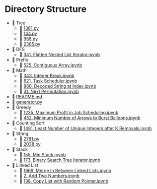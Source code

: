 # Directory Structure

- 📁 Tree
  - 📄 [1361.py](https://github.com/YuxuanZhao23/myLeetCode/blob/main/Tree/1361.py)
  - 📄 [144.py](https://github.com/YuxuanZhao23/myLeetCode/blob/main/Tree/144.py)
  - 📄 [958.py](https://github.com/YuxuanZhao23/myLeetCode/blob/main/Tree/958.py)
  - 📄 [2385.py](https://github.com/YuxuanZhao23/myLeetCode/blob/main/Tree/2385.py)
- 📁 DFS
  - 📄 [341. Flatten Nested List Iterator.ipynb](https://github.com/YuxuanZhao23/myLeetCode/blob/main/DFS/341.%20Flatten%20Nested%20List%20Iterator.ipynb)
- 📁 Prefix
  - 📄 [525. Contiguous Array.ipynb](https://github.com/YuxuanZhao23/myLeetCode/blob/main/Prefix/525.%20Contiguous%20Array.ipynb)
- 📁 Math
  - 📄 [343. Integer Break.ipynb](https://github.com/YuxuanZhao23/myLeetCode/blob/main/Math/343.%20Integer%20Break.ipynb)
  - 📄 [621. Task Scheduler.ipynb](https://github.com/YuxuanZhao23/myLeetCode/blob/main/Math/621.%20Task%20Scheduler.ipynb)
  - 📄 [880. Decoded String at Index.ipynb](https://github.com/YuxuanZhao23/myLeetCode/blob/main/Math/880.%20Decoded%20String%20at%20Index.ipynb)
  - 📄 [31. Next Permutation.ipynb](https://github.com/YuxuanZhao23/myLeetCode/blob/main/Math/31.%20Next%20Permutation.ipynb)
- 📄 [README.md](https://github.com/YuxuanZhao23/myLeetCode/blob/main/myLeetCode/README.md)
- 📄 [generator.py](https://github.com/YuxuanZhao23/myLeetCode/blob/main/myLeetCode/generator.py)
- 📁 Greedy
  - 📄 [1235. Maximum Profit in Job Scheduling.ipynb](https://github.com/YuxuanZhao23/myLeetCode/blob/main/Greedy/1235.%20Maximum%20Profit%20in%20Job%20Scheduling.ipynb)
  - 📄 [452. Minimum Number of Arrows to Burst Balloons.ipynb](https://github.com/YuxuanZhao23/myLeetCode/blob/main/Greedy/452.%20Minimum%20Number%20of%20Arrows%20to%20Burst%20Balloons.ipynb)
- 📁 Counting Sort
  - 📄 [1481. Least Number of Unique Integers after K Removals.ipynb](https://github.com/YuxuanZhao23/myLeetCode/blob/main/Counting%20Sort/1481.%20Least%20Number%20of%20Unique%20Integers%20after%20K%20Removals.ipynb)
- 📁 String
  - 📄 [2781.py](https://github.com/YuxuanZhao23/myLeetCode/blob/main/String/2781.py)
  - 📄 [2038.py](https://github.com/YuxuanZhao23/myLeetCode/blob/main/String/2038.py)
- 📁 Stack
  - 📄 [155. Min Stack.ipynb](https://github.com/YuxuanZhao23/myLeetCode/blob/main/Stack/155.%20Min%20Stack.ipynb)
  - 📄 [173. Binary Search Tree Iterator.ipynb](https://github.com/YuxuanZhao23/myLeetCode/blob/main/Stack/173.%20Binary%20Search%20Tree%20Iterator.ipynb)
- 📁 Linked List
  - 📄 [1669. Merge In Between Linked Lists.ipynb](https://github.com/YuxuanZhao23/myLeetCode/blob/main/Linked%20List/1669.%20Merge%20In%20Between%20Linked%20Lists.ipynb)
  - 📄 [2. Add Two Numbers.ipynb](https://github.com/YuxuanZhao23/myLeetCode/blob/main/Linked%20List/2.%20Add%20Two%20Numbers.ipynb)
  - 📄 [138. Copy List with Random Pointer.ipynb](https://github.com/YuxuanZhao23/myLeetCode/blob/main/Linked%20List/138.%20Copy%20List%20with%20Random%20Pointer.ipynb)
